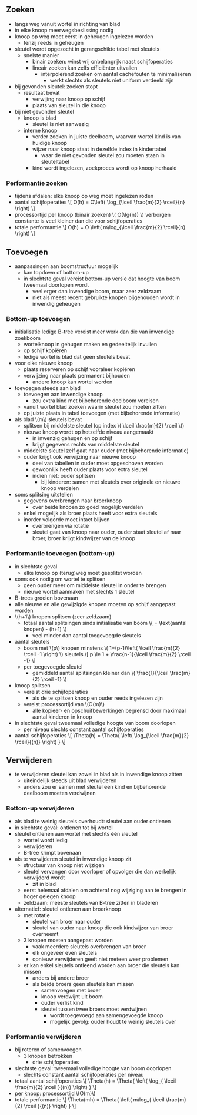 ## Zoeken

* langs weg vanuit wortel in richting van blad
* in elke knoop meerwegsbeslissing nodig
* knoop op weg moet eerst in geheugen ingelezen worden
    * tenzij reeds in geheugen
* sleutel wordt opgezocht in gerangschikte tabel met sleutels
    * snelste manier
        * binair zoeken: winst vrij onbelangrijk naast schijfoperaties
        * lineair zoeken kan zelfs efficiënter uitvallen
            * interpolerend zoeken om aantal cachefouten te minimaliseren
                * werkt slechts als sleutels niet uniform verdeeld zijn
* bij gevonden sleutel: zoeken stopt
    * resultaat bevat 
        * verwijing naar knoop op schijf
        * plaats van sleutel in die knoop
* bij niet gevonden sleutel
    * knoop is blad
        * sleutel is niet aanwezig
    * interne knoop
        * verder zoeken in juiste deelboom, waarvan wortel kind is van huidige knoop
        * wijzer naar knoop staat in dezelfde index in kindertabel 
            * waar de niet gevonden sleutel zou moeten staan in sleuteltabel
        * kind wordt ingelezen, zoekproces wordt op knoop herhaald

### Performantie zoeken

* tijdens afdalen: elke knoop op weg moet ingelezen roden
* aantal schijfoperaties
  \\[
    O(h) = O\left( \log_{\lceil \frac{m}{2} \rceil}{n} \right)
  \\]
* processortijd per knoop (binair zoeken) 
  \\( O(\lg{n}) \\)
  verborgen constante is veel kleiner dan die voor schijfoperaties
* totale performantie
  \\[
    O(h) = O \left( m\log_{\lceil \frac{m}{2} \rceil}{n} \right)
  \\]

## Toevoegen

* aanpassingen aan boomstructuur mogelijk
    * kan topdown of bottom-up
    * in slechtste geval vereist bottom-up versie dat hoogte van boom tweemaal doorlopen wordt
        * veel erger dan inwendige boom, maar zeer zeldzaam
        * niet als meest recent gebruikte knopen bijgehouden wordt in inwendig geheugen

### Bottom-up toevoegen

* initialisatie ledige B-tree vereist meer werk dan die van inwendige zoekboom
    * wortelknoop in gehugen maken en gedeeltelijk invullen
    * op schijf kopiëren
    * ledige wortel is blad dat geen sleutels bevat
* voor elke nieuwe knoop
    * plaats reserveren op schijf vooraleer kopiëren
    * verwijzing naar plaats permanent bijhouden
        * andere knoop kan wortel worden
* toevoegen steeds aan blad
    * toevoegen aan inwendige knoop
        * zou extra kind met bijbehorende deelboom vereisen
    * vanuit wortel blad zoeken waarin sleutel zou moeten zitten
    * op juiste plaats in tabel toevoegen (met bijbehorende informatie)
* als blad \\(m\\) sleutels bevat
    * splitsen bij middelste sleutel (op index \\( \lceil \frac{m}{2} \rceil \\))
    * nieuwe knoop wordt op hetzelfde niveau aangemaakt
        * in inwenzig gehugen en op schijf
        * krijgt gegevens rechts van middelste sleutel
    * middelste sleutel zelf gaat naar ouder (met bijbehorende informatie)
    * ouder krijgt ook verwijzing naar nieuwe knoop
        * deel van tabellen in ouder moet opgeschoven worden
        * gewoonlijk heeft ouder plaats voor extra sleutel
        * indien niet: ouder splitsen
            * bij kinderen: samen met sleutels over originele en nieuwe knoop verdelen
* soms splitsing uitstellen
    * gegevens overbrengen naar broerknoop
        * over beide knopen zo goed mogelijk verdelen
    * enkel mogelijk als broer plaats heeft voor extra sleutels
    * inorder volgorde moet intact blijven
        * overbrengen via rotatie
        * sleutel gaat van knoop naar ouder, ouder staat sleutel af naar broer, broer krijgt kindwijzer van de knoop

### Performantie toevoegen (bottom-up)

* in slechtste geval
    * elke knoop op (terug)weg moet gesplitst worden
* soms ook nodig om wortel te splitsen
    * geen ouder meer om middelste sleutel in onder te brengen
    * nieuwe wortel aanmaken met slechts 1 sleutel
* B-trees groeien bovenaan
* alle nieuwe en alle gewijzigde knopen moeten op schijf aangepast worden
* \\(h+1\\) knopen splitsen (zeer zeldzaam)
    * totaal aantal splitsingen sinds initialisatie van boom
      \\( = \text{aantal knopen} - (h+1) \\)
        * veel minder dan aantal toegevoegde sleutels
* aantal sleutels
    * boom met \\(p\\) knopen
      minstens \\( 1+(p-1)\left( \lceil \frac{m}{2} \rceil -1 \right) \\) sleutels
      \\[ p \le  1 + \frac{n-1}{\lceil \frac{m}{2} \rceil -1} \\]
    * per toegevoegde sleutel
        * gemiddeld aantal splitsingen kleiner dan \\( \frac{1}{\lceil \frac{m}{2} \rceil -1} \\)
* knoop splitsen
    * vereist drie schijfoperaties
        * als de te splitsen knoop en ouder reeds ingelezen zijn
    * vereist processortijd van \\(O(m)\\)
        * alle kopieer- en opschuifbewerkingen begrensd door maximaal aantal kinderen in knoop
* in slechtste geval tweemaal volledige hoogte van boom doorlopen
    * per niveau slechts constant aantal schijfoperaties
* aantal schijfoperaties
  \\[
    \Theta(h) = \Theta{ \left( \log_{\lceil \frac{m}{2} \rceil}{(n)} \right) }
  \\]

## Verwijderen

* te verwijderen sleutel kan zowel in blad als in inwendige knoop zitten
    * uiteindelijk steeds uit blad verwijderen
    * anders zou er samen met sleutel een kind en bijbehorende deelboom moeten verdwijnen

### Bottom-up verwijderen

* als blad te weinig sleutels overhoudt: sleutel aan ouder ontlenen
* in slechtste geval: ontlenen tot bij wortel
* sleutel ontlenen aan wortel met slechts één sleutel
    * wortel wordt ledig
    * verwijderen
    * B-tree krimpt bovenaan
* als te verwijderen sleutel in inwendige knoop zit
    * structuur van knoop niet wijzigen
    * sleutel vervangen door voorloper of opvolger die dan werkelijk verwijderd wordt
        * zit in blad
    * eerst helemaal afdalen om achteraf nog wijziging aan te brengen in hoger gelegen knoop
    * zeldzaam: meeste sleutels van B-tree zitten in bladeren
* alternatief: sleutel ontlenen aan broerknoop
    * met rotatie
        * sleutel van broer naar ouder
        * sleutel van ouder naar knoop die ook kindwijzer van broer overneemt
    * 3 knopen moeten aangepast worden
        * vaak meerdere sleutels overbrengen van broer
        * elk ongeveer even sleutels
        * opnieuw verwijderen geeft niet meteen weer problemen
    * er kan enkel sleutels ontleend worden aan broer die sleutels kan missen
        * anders bij andere broer
        * als beide broers geen sleutels kan missen
            * samenvoegen met broer
            * knoop verdwijnt uit boom
            * ouder verlist kind
            * sleutel tussen twee broers moet verdwijnen
                * wordt toegevoegd aan samengevoegde knoop
                * mogelijk gevolg: ouder houdt te weinig sleutels over

### Performantie verwijderen

* bij roteren of samenvoegen
    * 3 knopen betrokken
        * drie schijfoperaties
* slechtste geval: tweemaal volledige hoogte van boom doorlopen
    * slechts constant aantal schijfoperaties per niveau
* totaal aantal schijfoperaties
  \\[
    \Theta(h) = \Theta{ \left( \log_{ \lceil \frac{m}{2} \rceil }{(n)} \right) }
  \\]
* per knoop: processortijd \\(O(m)\\)
* totale performantie
  \\[
    \Theta(mh) = \Theta{ \left( m\log_{ \lceil \frac{m}{2} \rceil }{(n)} \right) }
  \\]
